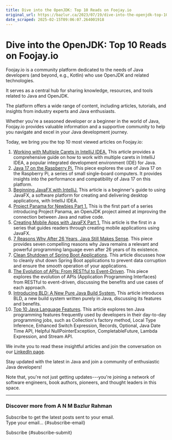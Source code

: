 ```yaml
---
title: Dive into the OpenJDK: Top 10 Reads on Foojay.io
original_url: https://bazlur.ca/2023/07/19/dive-into-the-openjdk-top-10-reads-on-foojay-io/
date_scraped: 2025-02-15T09:06:07.264001918
---
```


Dive into the OpenJDK: Top 10 Reads on Foojay.io
================================================

Foojay.io is a community platform dedicated to the needs of Java developers (and beyond, e.g., Kotlin) who use OpenJDK and related technologies.

It serves as a central hub for sharing knowledge, resources, and tools related to Java and OpenJDK.

The platform offers a wide range of content, including articles, tutorials, and insights from industry experts and Java enthusiasts.

Whether you're a seasoned developer or a beginner in the world of Java, Foojay.io provides valuable information and a supportive community to help you navigate and excel in your Java development journey.

Today, we bring you the top 10 most viewed articles on Foojay.io:

1. [Working with Multiple Carets in IntelliJ IDEA.](https://foojay.io/today/working-with-multiple-carets-in-intellij-idea/) This article provides a comprehensive guide on how to work with multiple carets in IntelliJ IDEA, a popular integrated development environment (IDE) for Java.
2. [Java 17 on the Raspberry Pi.](https://foojay.io/today/java-17-on-the-raspberry-pi/) This piece explores the use of Java 17 on the Raspberry Pi, a series of small single-board computers. It provides insights into the performance and compatibility of Java 17 on this platform.
3. [Beginning JavaFX with IntelliJ.](https://foojay.io/today/beginning-javafx-with-intellij/) This article is a beginner's guide to using JavaFX, a software platform for creating and delivering desktop applications, with IntelliJ IDEA.
4. [Project Panama for Newbies Part 1.](https://foojay.io/today/project-panama-for-newbies-part-1/) This is the first part of a series introducing Project Panama, an OpenJDK project aimed at improving the connection between Java and native code.
5. [Creating Mobile Apps with JavaFX Part 1.](https://foojay.io/today/creating-mobile-apps-with-javafx-part-1/) This article is the first in a series that guides readers through creating mobile applications using JavaFX.
6. [7 Reasons Why After 26 Years, Java Still Makes Sense](https://foojay.io/today/7-reasons-why-after-26-years-java-still-makes-sense/). This piece provides seven compelling reasons why Java remains a relevant and powerful programming language even after 26 years of its existence.
7. [Clean Shutdown of Spring Boot Applications](https://foojay.io/today/clean-shutdown-of-spring-boot-applications/). This article discusses how to cleanly shut down Spring Boot applications to prevent data corruption and ensure the smooth operation of your applications.
8. [The Evolution of APIs: From RESTful to Event-Driven](https://foojay.io/today/the-evolution-of-apis-from-restful-to-event-driven/). This piece explores the evolution of APIs (Application Programming Interfaces) from RESTful to event-driven, discussing the benefits and use cases of each approach.
9. [Introducing BLD: A New Pure Java Build System.](https://foojay.io/today/introducing-bld-a-new-pure-java-build-system/) This article introduces BLD, a new build system written purely in Java, discussing its features and benefits.
10. [Top 10 Java Language Features](https://foojay.io/today/top-10-java-language-features/). This article explores ten Java programming features frequently used by developers in their day-to-day programming jobs, such as Collection's factory method, Local Type Inference, Enhanced Switch Expression, Records, Optional, Java Date Time API, Helpful NullPointerException, CompletableFuture, Lambda Expression, and Stream API.

We invite you to read these insightful articles and join the conversation on our [LinkedIn page](https://www.linkedin.com/company/foojayio/).

Stay updated with the latest in Java and join a community of enthusiastic Java developers!

Note that, you're not just getting updates---you're joining a network of software engineers, book authors, pioneers, and thought leaders in this space.  

*** ** * ** ***

### Discover more from A N M Bazlur Rahman

Subscribe to get the latest posts sent to your email.  
Type your email... {#subscribe-email}

Subscribe {#subscribe-submit}
